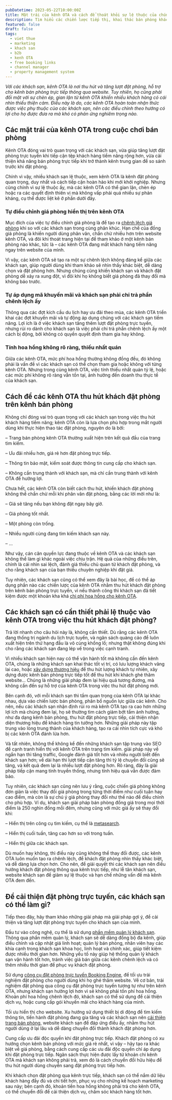```yaml
---
pubDatetime: 2023-05-22T10:00:00Z
title: Mặt trái của kênh OTA và cách để thoát khỏi sự lệ thuộc của chúng trong bán phòng trực tuyến
description: Tìm hiểu các chiến lược tiếp thị, khai thác bán phòng khách sạn hiệu quả trong chuỗi bài viết sau của nhavantuonglai để áp dụng và đem lại hiệu quả thiết thực cho giải pháp của bạn.
featured: false
draft: false
tags:
  - viet thue
  - marketing
  - khach san
  - b2b
  - kenh OTA
  - free booking links
  - channel manager
  - property management system
---
```


_Với các khách sạn, kênh OTA là nơi thu hút và tăng lượt đặt phòng, hỗ trợ cho kênh bán phòng trực tiếp thông qua website. Tuy nhiên, họ cũng phải đối mặt với sự chèn ép, gian lận từ kênh OTA khiến nhiều khách hàng có cái nhìn thiếu thiện cảm. Điều này là do, các kênh OTA hoàn toàn nhận thức được việc phụ thuộc của các khách sạn, nên các điều chỉnh theo hướng có lợi cho họ được đưa ra mà khó có phản ứng nghiêm trọng nào._

## Các mặt trái của kênh OTA trong cuộc chơi bán phòng

Kênh OTA đóng vai trò quan trọng với các khách sạn, vừa giúp tăng lượt đặt phòng trực tuyến khi tiếp cận tệp khách hàng tiềm năng rộng hơn, vừa cải thiện khả năng bán phòng trực tiếp khi trở thành kênh trung gian để so sánh trước khi đặt phòng.

Chính vì vậy, nhiều khách sạn lệ thuộc, xem kênh OTA là kênh đặt phòng quan trọng, duy nhất và cách tiếp cận hoàn hảo khi mới khởi nghiệp. Nhưng cũng chính vì sự lệ thuộc ấy, mà các kênh OTA có thể gian lận, chèn ép hoặc ra các quyết định thiên vị mà không vấp phải quá nhiều sự phản kháng, cụ thể được liệt kê ở phần dưới đây.

### Tự điều chỉnh giá phòng hiển thị trên kênh OTA

Mục đích của việc tự điều chỉnh giá phòng là để tạo ra [chênh lệch giá phòng](https://nhavantuonglai.com/posts/chenh-lech-gia-phong-la-gi-va-tac-dong-cua-no-den-doanh-thu-khach-san-ra-sao) khi so với các khách sạn trong cùng phân khúc. Hạn chế của đồng giá phòng là khiến người dùng phân vân, chần chừ nhiều hơn trên website kênh OTA, và đôi khi thoát trang hiện tại để tham khảo ở một kênh bán phòng nào khác, tức là – các kênh OTA đang mất khách hàng tiềm năng ngay trên website của mình.

Vì vậy, các kênh OTA sẽ tạo ra một sự chênh lệch không đáng kể giữa các khách sạn, giúp người dùng khi tham khảo sẽ nhìn thấy khác biệt, dễ dàng chọn và đặt phòng hơn. Nhưng chúng cũng khiến khách sạn và khách đặt phòng dễ xảy ra xung đột, vì đôi khi họ không biết giá phòng đã thay đổi mà không báo trước.

### Tự áp dụng mã khuyến mãi và khách sạn phải chi trả phần chênh lệch ấy

Thông qua các đợt kích cầu du lịch hay ưu đãi theo mùa, các kênh OTA triển khai các đợt khuyến mãi và tự động áp dụng chúng với các khách sạn tiềm năng. Lợi ích là ở việc khách sạn tăng thêm lượt đặt phòng trực tuyến, nhưng rủi ro dành cho khách sạn là việc phải chi trả phần chênh lệch ấy một cách bị động, bởi không có quyền quyết định tham gia hay không.

### Tính hoa hồng không rõ ràng, thiếu nhất quán

Giữa các kênh OTA, mức phí hoa hồng thường không đồng đều, đó không phải là vấn đề vì các khách sạn có thể chọn tham gia hoặc không với từng kênh OTA. Nhưng trong cùng kênh OTA, việc tính thiếu nhất quán tỷ lệ, hoặc các mức phí không rõ ràng vẫn tồn tại, ảnh hưởng đến doanh thu thực tế của khách sạn.

## Cách để các kênh OTA thu hút khách đặt phòng trên kênh bán phòng

Không chỉ đóng vai trò quan trọng với các khách sạn trong việc thu hút khách hàng tiềm năng; kênh OTA còn là lựa chọn phù hợp trong mắt người dùng khi thực hiện thao tác đặt phòng, nguyên do là bởi:

– Trang bán phòng kênh OTA thường xuất hiện trên kết quả đầu của trang tìm kiếm.

– Ưu đãi nhiều hơn, giá rẻ hơn đặt phòng trực tiếp.

– Thông tin bảo mật, kiểm soát được thông tin cung cấp cho khách sạn.

– Không cần trung thành với khách sạn, mà chỉ cần trung thành với kênh OTA để hưởng lợi.

Chưa hết, các kênh OTA còn biết cách thu hút, khiến khách đặt phòng không thể chần chừ mỗi khi phân vân đặt phòng, bằng các lời mời như là:

– Giá sẽ tăng nếu bạn không đặt ngay bây giờ.

– Giá phòng tốt nhất.

– Một phòng còn trống.

– Nhiều người cùng đang tìm kiếm khách sạn này.

– …

Như vậy, cán cân quyền lực đang thuộc về kênh OTA và các khách sạn không thể làm gì khác ngoài việc chịu trận. Hệ quả của những điều trên, chính là cái nhìn sai lệch, đánh giá thiếu chủ quan từ khách đặt phòng, và cho rằng khách sạn của bạn thiếu chuyên nghiệp khi đặt giá.

Tuy nhiên, các khách sạn cũng có thể xem đây là bài học, để có thể áp dụng phần nào các chiến lược của kênh OTA nhằm thu hút khách đặt phòng trên kênh bán phòng trực tuyến, vì nếu thành công thì khách sạn đã tiết kiệm được một khoản kha khá [chi phí hoa hồng cho kênh OTA](https://nhavantuonglai.com/posts/).

## Các khách sạn có cần thiết phải lệ thuộc vào kênh OTA trong việc thu hút khách đặt phòng?

Trả lời nhanh cho câu hỏi này là, không cần thiết. Dù rằng các kênh OTA đang thống trị ngành du lịch trực tuyến, và ngân sách quảng cáo để luôn xuất hiện trên thứ hạng đầu là vô cùng khổng lồ; nhưng thật không đúng khi cho rằng các khách sạn đang lép vế trong việc cạnh tranh.

Vì nhiều khách sạn hiện nay có thể vận hành tốt mà không cần đến kênh OTA, chúng là những khách sạn khai thác tốt vị trí, có lưu lượng khách vãng lai cao, hoặc [xây dựng thương hiệu](https://nhavantuonglai.com/posts/) để thu hút lượng khách tự nhiên, xây dựng được kênh bán phòng trực tiếp tốt để thu hút khi khách ghé thăm website… Chúng là những giải pháp đem lại hiệu quả tương đương, mà không cần đến sự hỗ trợ của kênh OTA trong việc thu hút đặt phòng mới.

Bên cạnh đó, với mỗi khách sạn thì tầm quan trọng của kênh OTA lại khác nhau, dựa vào chiến lược bán phòng, phân bổ nguồn lực giữa các kênh. Cho nên, nếu các khách sạn nhận định rủi ro mà kênh OTA tạo ra cao hơn những lợi ích mà chúng đem lại, họ sẽ thường tìm cách giảm bớt tầm ảnh hưởng, như đa dạng kênh bán phòng, thu hút đặt phòng trực tiếp, cải thiện nhận diện thương hiệu để khách hàng tin tưởng hơn. Những giải pháp này tập trung vào lòng trung thành của khách hàng, tạo ra cái nhìn tích cực và khó bị các kênh OTA đánh lừa hơn.

Và tất nhiên, không thể không kể đến những khách sạn tập trung vào SEO để cạnh tranh hiển thị với kênh OTA trên trang tìm kiếm. giải pháp này về ngắn hạn thì tăng traffic, Google đánh giá tốt hơn và nhiều người biết đến khách sạn hơn; về dài hạn thì lượt tiếp cận tăng thì tỷ lệ chuyển đổi cũng sẽ tăng, và kết quả đem lại là nhiều lượt đặt phòng hơn. Rõ ràng, đây là giải pháp tiếp cận mang tính truyền thống, nhưng tính hiệu quả vẫn được đảm bảo.

Tuy nhiên, các khách sạn cũng nên lưu ý rằng, cuộc chiến giá phòng không đơn giản là việc thay đổi giá phòng trong từng thời điểm như cuối tuần hay cao điểm, mà còn là sự chú ý giá phòng thay đổi như thế nào để điều chỉnh cho phù hợp. Ví dụ, khách sạn giải pháp bán phòng đồng giá trong mọi thời điểm là 250 nghìn đồng mỗi đêm, nhưng cũng với mức giá ấy sẽ thay đổi khi:

– Hiển thị trên công cụ tìm kiếm, cụ thể là [metasearch](https://nhavantuonglai.com/posts/).

– Hiển thị cuối tuần, tăng cao hơn so với trong tuần.

– Hiển thị giữa các khách sạn.

Dù muốn hay không, thì điều này cũng không thể thay đổi được, các kênh OTA luôn muốn tạo ra chênh lệch, để khách đặt phòng nhìn thấy khác biệt, và dễ dàng lựa chọn hơn. Cho nên, để giải quyết thì các khách sạn nên điều hướng khách đặt phòng thông qua kênh trực tiếp, như lễ tân khách sạn, website khách sạn để giảm sự lệ thuộc và hạn chế những vấn đề mà kênh OTA đem đến.

## Để cải thiện đặt phòng trực tuyến, các khách sạn có thể làm gì?

Tiếp theo đây, hãy tham khảo những giải pháp mà giải pháp gợi ý, để cải thiện và tăng lượt đặt phòng trực tuyến cho khách sạn của mình.

Đầu tư vào công nghệ, cụ thể là sử dụng [phần mềm quản lý khách sạn](https://nhavantuonglai.com/posts/). Thông qua phần mềm quản lý, khách sạn sẽ dễ dàng đồng bộ đa kênh, giúp điều chỉnh và cập nhật giá linh hoạt; quản lý bán phòng, nhân viên hay các khía cạnh trong khách sạn khoa học, linh hoạt và chính xác, giúp tiết kiệm được nhiều thời gian hơn. Những yếu tố này giúp hệ thống quản lý khách sạn vận hành tốt hơn, tránh việc giá bán giữa các kênh chênh lệch và có thêm nhiều thời gian để phục vụ khách đặt phòng.

Sử dụng [công cụ đặt phòng trực tuyến ](https://nhavantuonglai.com/posts/)[Booking Engine](https://nhavantuonglai.com/posts/), để tối ưu trải nghiệm đặt phòng cho người dùng khi họ ghé thăm website. Về cơ bản, trải nghiệm đặt phòng qua công cụ đặt phòng trực tuyến tương tự như trên kênh OTA, nhưng khách sạn hưởng lợi hơn vì sẽ không phải tốn phí hoa hồng. Khoản phí hoa hồng chênh lệch đó, khách sạn có thể sử dụng để cải thiện dịch vụ, hoặc cung cấp gói khuyến mãi cho khách hàng của mình.

Tối ưu hiển thị cho website. Xu hướng sử dụng thiết bị di động để tìm kiếm thông tin, tiến hành đặt phòng đang gia tăng và các khách sạn nên [cải thiện trang bán phòng](https://nhavantuonglai.com/posts/), website khách sạn để đáp ứng điều ấy, nhằm thu hút người dùng ở lại lâu và dễ dàng chuyển đổi thành khách đặt phòng hơn.

Cung cấp ưu đãi độc quyền khi đặt phòng trực tiếp. Khách đặt phòng có xu hướng chọn kênh bán phòng với mức giá rẻ nhất, vì vậy – hãy tạo ra khác biệt về giá phòng, bằng cách cung cấp các ưu đãi độc quyền chỉ áp dụng khi đặt phòng trực tiếp. Ngân sách thực hiện được lấy từ khoản chi kênh OTA mà khách sạn không phải trả, xem đó là cách chuyển đổi hữu hiệu để thu hút người dùng chuyển sang đặt phòng trực tiếp hơn.

Khi khách chọn đặt phòng qua kênh trực tiếp, khách sạn có thể nắm dữ liệu khách hàng đầy đủ và chi tiết hơn, phục vụ cho những kế hoạch marketing sau này; bên cạnh đó, khoản tiền hoa hồng không phải trả cho kênh OTA, có thể chuyển đổi để cải thiện dịch vụ, chăm sóc khách hàng tốt hơn.
